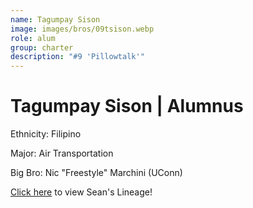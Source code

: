 ```yaml
---
name: Tagumpay Sison
image: images/bros/09tsison.webp
role: alum
group: charter
description: "#9 'Pillowtalk'"
---
```


# Tagumpay Sison | Alumnus
Ethnicity: Filipino

Major: Air Transportation

Big Bro: Nic "Freestyle" Marchini (UConn)

[Click here](/ujis/9tsison/) to view Sean's Lineage!
